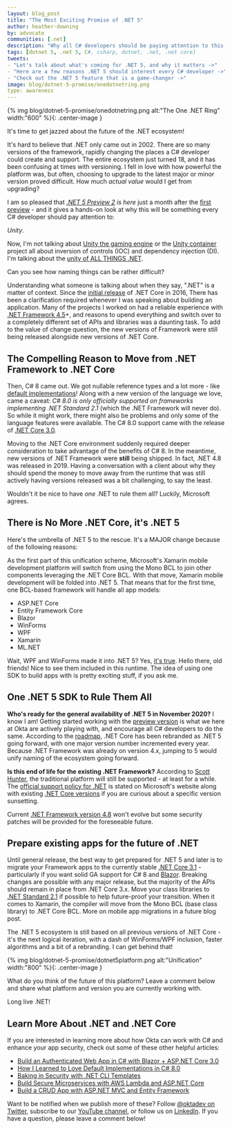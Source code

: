 ```yaml
---
layout: blog_post
title: "The Most Exciting Promise of .NET 5"
author: heather-downing
by: advocate
communities: [.net]
description: "Why all C# developers should be paying attention to this upgrade release in November 2020."
tags: [dotnet 5, .net 5, C#, csharp, dotnet, .net, .net core]
tweets:
- "Let's talk about what's coming for .NET 5, and why it matters ->"
- "Here are a few reasons .NET 5 should interest every C# developer ->"
- "Check out the .NET 5 feature that is a game-changer ->"
image: blog/dotnet-5-promise/onedotnetring.png
type: awareness
---
```


{% img blog/dotnet-5-promise/onedotnetring.png alt:"The One .NET Ring" width:"600" %}{: .center-image }

It's time to get jazzed about the future of the .NET ecosystem!

It's hard to believe that .NET only came out in 2002. There are so many versions of the framework, rapidly changing the places a C# developer could create and support. The entire ecosystem just turned 18, and it has been confusing at times with versioning. I fell in love with how powerful the platform was, but often, choosing to upgrade to the latest major or minor version proved difficult. How much *actual value* would I get from upgrading?

I am so pleased that *[.NET 5 Preview 2](https://devblogs.microsoft.com/dotnet/announcing-net-5-0-preview-2/) is here* just a month after the [first preview](https://devblogs.microsoft.com/dotnet/announcing-net-5-0-preview-1/) - and it gives a hands-on look at why this will be something every C# developer should pay attention to:

*Unity*.

Now, I'm not talking about [Unity the gaming engine](https://unity3d.com/learning-c-sharp-in-unity-for-beginners) or the [Unity container](https://github.com/unitycontainer) project all about inversion of controls (IOC) and dependency injection (DI). I'm talking about the [unity of ALL THINGS .NET](https://devblogs.microsoft.com/dotnet/introducing-net-5/).

Can you see how naming things can be rather difficult?

Understanding what someone is talking about when they say, ".NET" is a matter of context. Since the [initial release](https://en.wikipedia.org/wiki/.NET_Core) of .NET Core in 2016, There has been a clarification required whenever I was speaking about building an application. Many of the projects I worked on had a reliable experience with [.NET Framework 4.5](https://en.wikipedia.org/wiki/.NET_Framework_version_history#.NET_Framework_4.5)+, and reasons to upend everything and switch over to a completely different set of APIs and libraries was a daunting task. To add to the value of change question, the new versions of Framework were still being released alongside new versions of .NET Core.

## The Compelling Reason to Move from .NET Framework to .NET Core

Then, C# 8 came out. We got nullable reference types and a lot more - like [default implementations](/blog/2020/01/10/default-implementation-csharp)! Along with a new version of the language we love, came a caveat: *C# 8.0 is only officially supported on frameworks implementing .NET Standard 2.1* (which the .NET Framework will never do). So while it might work, there might also be problems and only some of the language features were available. The C# 8.0 support came with the release of [.NET Core 3.0](https://www.youtube.com/watch?v=XA7T_pzG6S4).

Moving to the .NET Core environment suddenly required deeper consideration to take advantage of the benefits of C# 8. In the meantime, new versions of .NET Framework were **still** being shipped. In fact, .NET 4.8 was released in 2019. Having a conversation with a client about why they should spend the money to move away from the runtime that was still actively having versions released was a bit challenging, to say the least.

Wouldn't it be nice to have *one* .NET to rule them all? Luckily, Microsoft agrees.

## There is No More .NET Core, it's .NET 5

Here's the umbrella of .NET 5 to the rescue. It's a MAJOR change because of the following reasons:

As the first part of this unification scheme, Microsoft's Xamarin mobile development platform will switch from using the Mono BCL to join other components leveraging the .NET Core BCL. With that move, Xamarin mobile development will be folded into .NET 5. That means that for the first time, one BCL-based framework will handle all app models:

* ASP.NET Core
* Entity Framework Core
* Blazor
* WinForms
* WPF
* Xamarin
* ML.NET

Wait, WPF and WinForms made it into .NET 5? Yes, [it's true](https://dotnet.microsoft.com/download/dotnet/5.0). Hello there, old friends! Nice to see them included in this runtime. The idea of using one SDK to build apps with is pretty exciting stuff, if you ask me.

## One .NET 5 SDK to Rule Them All

**Who's ready for the general availability of .NET 5 in November 2020?** I know I am! Getting started working with the [preview version](https://dotnet.microsoft.com/download/dotnet/5.0) is what we here at Okta are actively playing with, and encourage all C# developers to do the same. According to the [roadmap](https://github.com/dotnet/core/blob/master/roadmap.md), .NET Core has been rebranded as .NET 5 going forward, with one major version number incremented every year. Because .NET Framework was already on version 4.x, jumping to 5 would unify naming of the ecosystem going forward.

**Is this end of life for the existing .NET Framework?** According to [Scott Hunter](https://devblogs.microsoft.com/dotnet/announcing-net-5-0-preview-1/#comment-4987), the traditional platform will still be supported - at least for a while. The [official support policy for .NET](https://dotnet.microsoft.com/platform/support/policy/dotnet-framework) is stated on Microsoft's website along with existing [.NET Core versions](https://dotnet.microsoft.com/platform/support/policy/dotnet-core) if you are curious about a specific version sunsetting.

Current [.NET Framework version 4.8](https://dotnet.microsoft.com/download/dotnet-framework) won't evolve but some security patches will be provided for the foreseeable future.

## Prepare existing apps for the future of .NET

Until general release, the best way to get prepared for .NET 5 and later is to migrate your Framework apps to the currently stable [.NET Core 3.1](https://dotnet.microsoft.com/download/dotnet-core/3.1) - particularly if you want solid GA support for C# 8 and [Blazor](https://docs.microsoft.com/en-us/aspnet/core/blazor/?view=aspnetcore-3.1). Breaking changes are possible with any major release, but the majority of the APIs should remain in place from .NET Core 3.x. Move your class libraries to [.NET Standard 2.1](https://github.com/dotnet/standard/blob/master/docs/versions/netstandard2.1.md) if possible to help future-proof your transition. When it comes to Xamarin, the compiler will move from the Mono BCL (base class library) to .NET Core BCL. More on mobile app migrations in a future blog post.

The .NET 5 ecosystem is still based on all previous versions of .NET Core - it's the next logical iteration, with a dash of WinForms/WPF inclusion, faster algorithms and a bit of a rebranding. I can get behind that!

{% img blog/dotnet-5-promise/dotnet5platform.png alt:"Unification" width:"800" %}{: .center-image }

What do you think of the future of this platform? Leave a comment below and share what platform and version you are currently working with.

Long live .NET!

## Learn More About .NET and .NET Core

If you are interested in learning more about how Okta can work with C# and enhance your app security, check out some of these other helpful articles:

* [Build an Authenticated Web App in C# with Blazor + ASP.NET Core 3.0](/blog/2019/10/16/csharp-blazor-authentication)
* [How I Learned to Love Default Implementations in C# 8.0](/blog/2020/01/10/default-implementation-csharp)
* [Baking in Security with .NET CLI Templates](/blog/2020/04/01/cli-dotnet-templates-dotnet-core-templates)
* [Build Secure Microservices with AWS Lambda and ASP.NET Core](/blog/2019/03/21/build-secure-microservices-with-aspnet-core)
* [Build a CRUD App with ASP.NET MVC and Entity Framework](/blog/2019/03/11/build-a-crud-app-with-aspnet-mvc-and-entity-framework)

Want to be notified when we publish more of these? Follow [@oktadev on Twitter](https://twitter.com/oktadev), subscribe to our [YouTube channel](https://youtube.com/c/oktadev), or follow us on [LinkedIn](https://www.linkedin.com/company/oktadev/). If you have a question, please leave a comment below!
